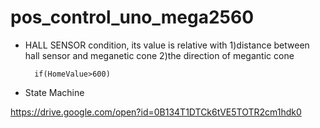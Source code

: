 # pos_control_uno_mega2560

* HALL SENSOR condition, its value is relative with 1)distance between hall sensor and meganetic cone  2)the direction of megantic cone 

		if(HomeValue>600) 

* State Machine

https://drive.google.com/open?id=0B134T1DTCk6tVE5TOTR2cm1hdk0
